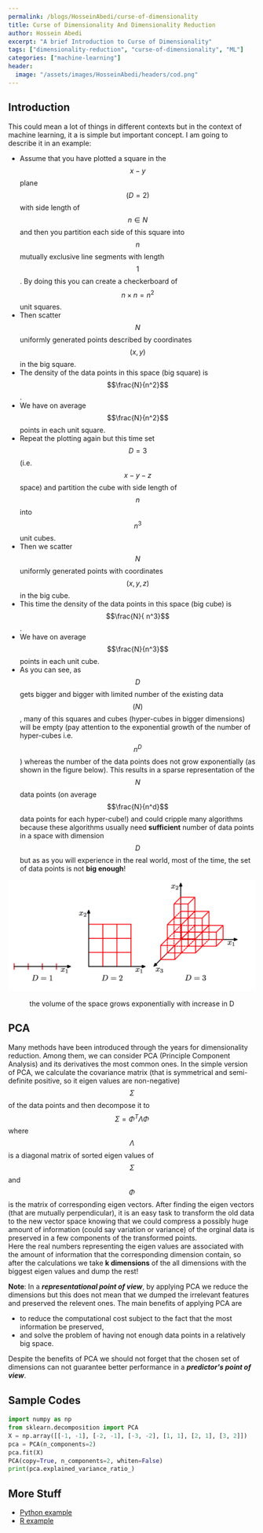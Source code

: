 ```yaml
---
permalink: /blogs/HosseinAbedi/curse-of-dimensionality
title: Curse of Dimensionality And Dimensionality Reduction
author: Hossein Abedi
excerpt: "A brief Introduction to Curse of Dimensionality"
tags: ["dimensionality-reduction", "curse-of-dimensionality", "ML"]
categories: ["machine-learning"]
header:
  image: "/assets/images/HosseinAbedi/headers/cod.png"
---
```


## Introduction

This could mean a lot of things in different contexts but in the context of machine learning, it a is simple but important concept. I am going to describe it in an example:

* Assume that you have plotted a square in the $$x-y$$ plane $$(D=2)$$ with side length of $$ n \in N$$ and then you partition each side of this square into $$n$$ mutually exclusive line segments with length $$1$$. By doing this you can create a checkerboard of  $$n\times n = n^2$$ unit squares.
* Then scatter $$N$$ uniformly generated points described by coordinates $$(x, y)$$ in the big square.
* The density of the data points in this space (big square) is $$\frac{N}{n^2}$$.
* We have on average $$\frac{N}{n^2}$$ points in each unit square.
* Repeat the plotting again but this time set $$D=3$$ (i.e. $$x-y-z$$ space) and partition the cube with side length of $$n$$ into $$n^3$$ unit cubes.
* Then we scatter $$N$$ uniformly generated points with coordinates $$(x, y, z)$$ in the big cube.
* This time the density of the data points in this space (big cube) is $$\frac{N}{ n^3}$$.
* We have on average $$\frac{N}{n^3}$$ points in each unit cube.
* As you can see, as $$D$$ gets bigger and bigger with limited number of the existing data $$(N)$$, many of this squares and cubes (hyper-cubes in bigger dimensions) will be empty (pay attention to the exponential growth of the number of hyper-cubes i.e. $$n^D$$) whereas the number of the data points does not grow exponentially (as shown in the figure below).  This results in a sparse representation of the $$N$$ data points (on average $$\frac{N}{n^d}$$ data points for each hyper-cube!) and could cripple many algorithms because these algorithms usually need **sufficient** number of data points in a space with dimension $$D$$ but as as you will experience in the real world, most of the time, the set of data points is not **big enough**!

![](/assets/images/HosseinAbedi/images/cod0.png)
<center>the volume of the space grows exponentially with increase in D</center>

## PCA

Many methods have been introduced through the years for dimensionality reduction. Among them, we can consider PCA (Principle Component Analysis) and its derivatives the most common ones. In the simple version of PCA, we calculate the covariance matrix (that is symmetrical and semi-definite positive, so it eigen values are non-negative) $$\Sigma$$ of the data points and then decompose it to  $$\Sigma=\Phi^T \Lambda \Phi$$ where
$$\Lambda$$ is a diagonal matrix of sorted eigen values of $$\Sigma$$ and $$\Phi$$ is the matrix of corresponding eigen vectors.
After finding the eigen vectors (that are mutually perpendicular), it is an easy task to transform the old data to the new vector space knowing that we could compress a possibly huge amount of information (could say variation or variance) of the orginal data is preserved in a few components of the transformed points.  
Here the real numbers representing the eigen values are associated with the amount of information that the corresponding dimension contain, so after the calculations we take **k dimensions** of the all dimensions with the biggest eigen values and dump the rest!

**Note**: In a ***representational point of view***, by applying PCA we reduce the dimensions but this does not mean that we dumped the irrelevant features and preserved the relevent ones.
The main benefits of applying PCA are
* to reduce the computational cost subject to the fact that the most information be preserved,
* and solve the problem of having not enough data points in a relatively big space.

Despite the benefits of PCA we should not forget that the chosen set of dimensions can not guarantee better performance in a ***predictor's point of view***.

## Sample Codes

```python
import numpy as np
from sklearn.decomposition import PCA
X = np.array([[-1, -1], [-2, -1], [-3, -2], [1, 1], [2, 1], [3, 2]])
pca = PCA(n_components=2)
pca.fit(X)
PCA(copy=True, n_components=2, whiten=False)
print(pca.explained_variance_ratio_) 
```
## More Stuff

* [Python example](http://scikit-learn.org/stable/modules/generated/sklearn.decomposition.PCA.html)
* [R example](http://www.r-bloggers.com/pca-and-k-means-clustering-of-delta-aircraft)


